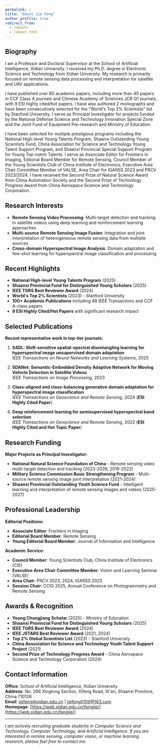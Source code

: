 ```yaml
---
permalink: /
title: "About Jie Feng"
author_profile: true
redirect_from: 
  - /about/
  - /about.html
---
```


## Biography

I am a Professor and Doctoral Supervisor at the School of Artificial Intelligence, Xidian University. I received my Ph.D. degree in Electronic Science and Technology from Xidian University. My research is primarily focused on remote sensing data processing and interpretation for satellite and UAV applications.

I have published over 80 academic papers, including more than 40 papers in CCF Class A journals and Chinese Academy of Sciences JCR Q1 journals, with 9 ESI highly cited/hot papers. I have also authored 2 monographs and have been consecutively selected for the "World's Top 2% Scientists" list by Stanford University. I serve as Principal Investigator for projects funded by the National Defense Science and Technology Innovation Special Zone and the Joint Fund of Equipment Pre-research and Ministry of Education.

I have been selected for multiple prestigious programs including the National High-level Young Talents Program, Shaanxi Outstanding Young Scientists Fund, China Association for Science and Technology Young Talent Support Program, and Shaanxi Provincial Special Support Program for Young Top-notch Talents. I serve as Associate Editor for Frontiers in Imaging, Editorial Board Member for Remote Sensing, Council Member of the Young Scientists Club of China Institute of Electronics, Executive Area Chair Committee Member of VALSE, Area Chair for IGARSS 2023 and PRCV 2023/2024. I have received the Second Prize of Natural Science Award from China Automation Society and the Second Prize of Technology Progress Award from China Aerospace Science and Technology Corporation.

## Research Interests

- **Remote Sensing Video Processing**: Multi-target detection and tracking in satellite videos using deep learning and reinforcement learning approaches
- **Multi-source Remote Sensing Image Fusion**: Integration and joint interpretation of heterogeneous remote sensing data from multiple sources
- **Cross-domain Hyperspectral Image Analysis**: Domain adaptation and few-shot learning for hyperspectral image classification and processing

## Recent Highlights

- **National High-level Young Talents Program** (2025) 
- **Shaanxi Provincial Fund for Distinguished Young Scholars** (2025)
- **IEEE TGRS Best Reviewer Award** (2024)
- **World's Top 2% Scientists** (2023) - Stanford University
- **100+ Academic Publications** including 48 IEEE Transactions and CCF A-class papers
- **9 ESI Highly Cited/Hot Papers** with significant research impact

## Selected Publications

**Recent representative work in top-tier journals:**

1. **S4DL: Shift-sensitive spatial-spectral disentangling learning for hyperspectral image unsupervised domain adaptation**  
   *IEEE Transactions on Neural Networks and Learning Systems*, 2025

2. **SDANet: Semantic-Embedded Density Adaptive Network for Moving Vehicle Detection in Satellite Videos**  
   *IEEE Transactions on Image Processing*, 2023

3. **Class-aligned and class-balancing generative domain adaptation for hyperspectral image classification**  
   *IEEE Transactions on Geoscience and Remote Sensing*, 2024 (**ESI Highly Cited Paper**)

4. **Deep reinforcement learning for semisupervised hyperspectral band selection**  
   *IEEE Transactions on Geoscience and Remote Sensing*, 2022 (**ESI Highly Cited and Hot Topic Paper**)

## Research Funding

**Major Projects as Principal Investigator:**
- **National Natural Science Foundation of China** - Remote sensing video multi-target detection and tracking (2023-2026, 2019-2022)
- **Military Science Commission Basic Strengthening Program** - Multi-source remote sensing image joint interpretation (2021-2024)
- **Shaanxi Provincial Outstanding Youth Science Fund** - Intelligent learning and interpretation of remote sensing images and videos (2025-2027)

## Professional Leadership

**Editorial Positions:**
- **Associate Editor**: Frontiers in Imaging
- **Editorial Board Member**: Remote Sensing
- **Young Editorial Board Member**: Journal of Information and Intelligence

**Academic Service:**
- **Council Member**: Young Scientists Club, China Institute of Electronics (CIE)
- **Executive Area Chair Committee Member**: Vision and Learning Seminar (VALSE)
- **Area Chair**: PRCV 2023, 2024; IGARSS 2023
- **Session Chair**: CCIG 2025, Annual Conference on Photogrammetry and Remote Sensing

## Awards & Recognition

- **Young Changjiang Scholar** (2025) - Ministry of Education
- **Shaanxi Provincial Fund for Distinguished Young Scholars** (2025)
- **IEEE TGRS Best Reviewer Award** (2024)
- **IEEE JSTARS Best Reviewer Award** (2021, 2024)
- **Top 2% Global Scientists List** (2023) - Stanford University
- **China Association for Science and Technology Youth Talent Support Project** (2021)
- **Second Prize of Technology Progress Award** - China Aerospace Science and Technology Corporation (2024)

## Contact Information

**Office**: School of Artificial Intelligence, Xidian University  
**Address**: No. 266 Xinglong Section, Xifeng Road, Xi'an, Shaanxi Province, China 710126  
**Email**: jiefeng@xidian.edu.cn | jiefeng0109@163.com  
**Homepage**: [https://web.xidian.edu.cn/fengjie/](https://web.xidian.edu.cn/fengjie/)

---
*I am actively recruiting graduate students in Computer Science and Technology, Computer Technology, and Artificial Intelligence. If you are interested in remote sensing, computer vision, or machine learning research, please feel free to contact me.*

